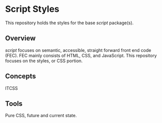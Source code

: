 # Script Styles
This repository holds the styles for the base *script* package(s).

## Overview
*script* focuses on semantic, accessible, straight forward front end code (FEC). FEC mainly consists of HTML, CSS, and JavaScript.
This repository focuses on the styles, or CSS portion.

## Concepts
ITCSS

## Tools
Pure CSS, future and current state.
